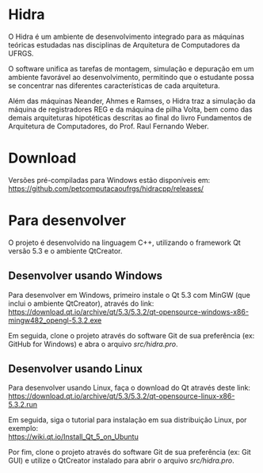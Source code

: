 Hidra
=====

O Hidra é um ambiente de desenvolvimento integrado para as máquinas teóricas estudadas nas disciplinas de Arquitetura de Computadores da UFRGS.

O software unifica as tarefas de montagem, simulação e depuração em um ambiente favorável ao desenvolvimento, permitindo que o estudante possa se concentrar nas diferentes características de cada arquitetura. 

Além das máquinas Neander, Ahmes e Ramses, o Hidra traz a simulação da máquina de registradores REG e da máquina de pilha Volta, bem como das demais arquiteturas hipotéticas descritas ao final do livro Fundamentos de Arquitetura de Computadores, do Prof. Raul Fernando Weber.

Download
========

Versões pré-compiladas para Windows estão disponíveis em:<br/>
https://github.com/petcomputacaoufrgs/hidracpp/releases/

Para desenvolver
================

O projeto é desenvolvido na linguagem C++, utilizando o framework Qt versão 5.3 e o ambiente QtCreator.

Desenvolver usando Windows
--------------------------

Para desenvolver em Windows, primeiro instale o Qt 5.3 com MinGW (que inclui o ambiente QtCreator), através do link:<br/>
https://download.qt.io/archive/qt/5.3/5.3.2/qt-opensource-windows-x86-mingw482_opengl-5.3.2.exe

Em seguida, clone o projeto através do software Git de sua preferência (ex: GitHub for Windows) e abra o arquivo <i>src/hidra.pro</i>.

Desenvolver usando Linux
------------------------

Para desenvolver usando Linux, faça o download do Qt através deste link:<br/>
https://download.qt.io/archive/qt/5.3/5.3.2/qt-opensource-linux-x86-5.3.2.run

Em seguida, siga o tutorial para instalação em sua distribuição Linux, por exemplo:<br/>
https://wiki.qt.io/Install_Qt_5_on_Ubuntu

Por fim, clone o projeto através do software Git de sua preferência (ex: Git GUI) e utilize o QtCreator instalado para abrir o arquivo <i>src/hidra.pro</i>.
